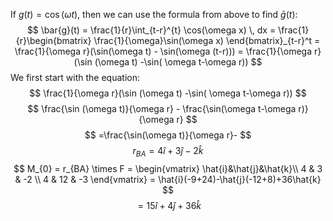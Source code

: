 If $g(t) = \cos(\omega t)$, then we can use the formula from above to find $\bar{g}(t)$:
$$
\bar{g}(t) = \frac{1}{r}\int_{t-r}^{t} \cos(\omega x) \, dx = \frac{1}{r}\begin{bmatrix}
\frac{1}{\omega}\sin(\omega x)
\end{bmatrix}_{t-r}^t = \frac{1}{\omega r}(\sin(\omega t) - \sin(\omega (t-r))) = \frac{1}{\omega r}(\sin (\omega t) -\sin( \omega t-\omega r))
$$
We first start with the equation:
$$
 \frac{1}{\omega r}(\sin (\omega t) -\sin( \omega t-\omega r))
$$
$$
\frac{\sin (\omega t)}{\omega r} - \frac{\sin(\omega t-\omega r)}{\omega r}
$$
$$
=\frac{\sin(\omega t)}{\omega r}-
$$
$$
r_{BA} = 4\hat{i}+3\hat{j}-2\hat{k}
$$
$$
M_{0} = r_{BA} \times F = \begin{vmatrix}
\hat{i}&\hat{j}&\hat{k}\\
4 & 3 & -2 \\
4 & 12 & -3
\end{vmatrix}
 = \hat{i}(-9+24)-\hat{j}(-12+8)+36\hat{k}
$$
$$
=15\hat{i}+4\hat{j}+36\hat{k}
$$

